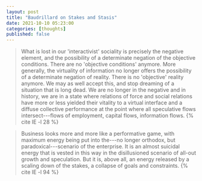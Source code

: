 ```yaml
---
layout: post
title: "Baudrillard on Stakes and Stasis"
date: 2021-10-10 05:23:00
categories: [thoughts]
published: false
---
```


> What is lost in our 'interactivist' sociality is precisely the negative element, and the possibility of a determinate negation of the objective conditions. There are no 'objective conditions' anymore. More generally, the virtuality of information no longer offers the possibility of a determinate negation of reality. There is no 'objective' reality anymore. We may as well accept this, and stop dreaming of a situation that is long dead. We are no longer in the negative and in history, we are in a state where relations of force and social relations have more or less yielded their vitality to a virtual interface and a diffuse collective performance at the point where all speculative flows intersect---flows of employment, capital flows, information flows. {% cite IE -l 28 %}

> Business looks more and more like a performative game, with maximum energy being put into the---no longer orthodox, but paradoxical---scenario of the enterprise. It is an almost suicidal energy that is vested in this way in the disillusioned scenario of all-out growth and speculation. But it is, above all, an energy released by a scaling down of the stakes, a collapse of goals and constraints. {% cite IE -l 94 %}
